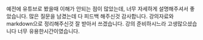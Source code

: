 예전에 유튜브로 봤을때 이해가 안되는 점이 많았는데, 
너무 자세하게 설명해주셔서 좋았습니다.
많은 질문을 남겼는데 다 피드백 해주신것 감사합니다.
강의자료와 markdown으로 정리해주신것 잘 받아서 쓰겠습니다.
강의 준비하시느라 고생많으셨습니다 너무 유용한시간이였습니다.
